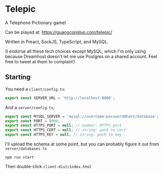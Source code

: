 Telepic
=======

A Telephone Pictionary game!

Can be played at: https://guangcongluo.com/telepic/

Written in Preact, SockJS, TypeScript, and MySQL.

(I endorse all these tech choices except MySQL, which I'm only using because Dreamhost doesn't let me use Postgres on a shared account. Feel free to tweet at them to complain!)


Starting
--------

You need a `client/config.ts`:

```ts
export const SERVER_URL = 'http://localhost:8000';
```

And a `server/config.ts`;

```ts
export const MYSQL_SERVER = 'mysql://username:password@host/database';
export const PORT = 8000;
export const HTTPS_PORT = null; // number: HTTPS port
export const HTTPS_CERT = null; // string: path to cert
export const HTTPS_KEY = null; // string: path to key
```

I'll upload the schema at some point, but you can probably figure it out from `server/databases.ts`

```
npm run start
```

Then double-click `client-dist/index.html`
